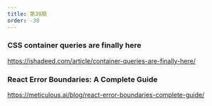 ```yaml
---
title: 第38期
order: -38
---
```


### CSS container queries are finally here

https://ishadeed.com/article/container-queries-are-finally-here/

### React Error Boundaries: A Complete Guide

https://meticulous.ai/blog/react-error-boundaries-complete-guide/
